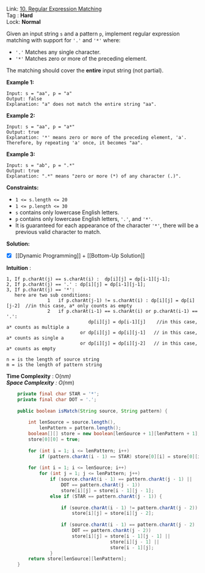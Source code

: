 Link: [10. Regular Expression Matching](https://leetcode.com/problems/regular-expression-matching/) <br>
Tag : **Hard**<br>
Lock: **Normal**

Given an input string `s` and a pattern `p`, implement regular expression matching with support for `'.'` and `'*'` where:

-   `'.'` Matches any single character.
-   `'*'` Matches zero or more of the preceding element.

The matching should cover the **entire** input string (not partial).

**Example 1:**
```
Input: s = "aa", p = "a"
Output: false
Explanation: "a" does not match the entire string "aa".
```

**Example 2:**
```
Input: s = "aa", p = "a*"
Output: true
Explanation: '*' means zero or more of the preceding element, 'a'. Therefore, by repeating 'a' once, it becomes "aa".
```

**Example 3:**
```
Input: s = "ab", p = ".*"
Output: true
Explanation: ".*" means "zero or more (*) of any character (.)".
```

**Constraints:**

-   `1 <= s.length <= 20`
-   `1 <= p.length <= 30`
-   `s` contains only lowercase English letters.
-   `p` contains only lowercase English letters, `'.'`, and `'*'`.
-   It is guaranteed for each appearance of the character `'*'`, there will be a previous valid character to match.



**Solution:**

- [x] [[Dynamic Programming]] + [[Bottom-Up Solution]]

**Intuition** :
```
1, If p.charAt(j) == s.charAt(i) :  dp[i][j] = dp[i-1][j-1];
2, If p.charAt(j) == '.' : dp[i][j] = dp[i-1][j-1];
3, If p.charAt(j) == '*': 
   here are two sub conditions:
               1   if p.charAt(j-1) != s.charAt(i) : dp[i][j] = dp[i][j-2]  //in this case, a* only counts as empty
               2   if p.charAt(i-1) == s.charAt(i) or p.charAt(i-1) == '.':
                              dp[i][j] = dp[i-1][j]    //in this case, a* counts as multiple a 
                           or dp[i][j] = dp[i][j-1]   // in this case, a* counts as single a
                           or dp[i][j] = dp[i][j-2]   // in this case, a* counts as empty
```



```
n = is the length of source string
m = is the length of pattern string
```
**Time Complexity** : O(n*m)<br>
**Space Complexity** : O(n*m)

```java
    private final char STAR = '*';
    private final char DOT = '.';
    
    public boolean isMatch(String source, String pattern) {
    
        int lenSource = source.length(),
            lenPattern = pattern.length();
        boolean[][] store = new boolean[lenSource + 1][lenPattern + 1];
        store[0][0] = true;
        
        for (int i = 1; i <= lenPattern; i++)
            if (pattern.charAt(i - 1) == STAR) store[0][i] = store[0][i - 2];
        
        for (int i = 1; i <= lenSource; i++)
            for (int j = 1; j <= lenPattern; j++)
                if (source.charAt(i - 1) == pattern.charAt(j - 1) || 
                    DOT == pattern.charAt(j - 1))
                    store[i][j] = store[i - 1][j - 1];
                else if (STAR == pattern.charAt(j - 1)) {
                    
                    if (source.charAt(i - 1) != pattern.charAt(j - 2))
                        store[i][j] = store[i][j - 2];
                    
                    if (source.charAt(i - 1) == pattern.charAt(j - 2) || 
                        DOT == pattern.charAt(j - 2))
                        store[i][j] = store[i - 1][j - 1] || 
                                      store[i][j - 1] ||
                                      store[i - 1][j];
                }
        return store[lenSource][lenPattern];
    }
```
